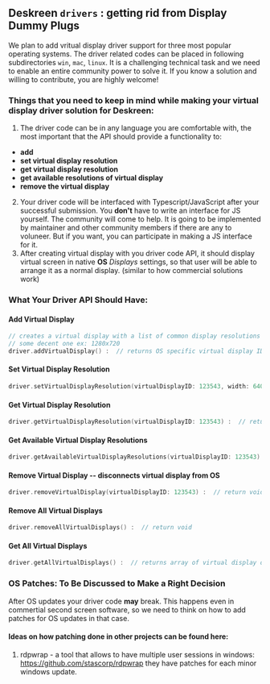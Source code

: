 ## Deskreen `drivers` : getting rid from Display Dummy Plugs

We plan to add vritual display driver support for three most popular operating systems. The driver related codes can be placed in following subdirectories `win`, `mac`, `linux`.
It is a challenging technical task and we need to enable an entire community power to solve it. If you know a solution and willing to contribute, you are highly welcome!

### Things that you need to keep in mind while making your virtual display driver solution for Deskreen:

1. The driver code can be in any language you are comfortable with, the most important that the API should provide a functionality to:

- **add**
- **set virtual display resolution**
- **get virtual display resolution**
- **get available resolutions of virtual display**
- **remove the virtual display**

2. Your driver code will be interfaced with Typescript/JavaScript after your successful submission. You **don't** have to write an interface for JS yourself. The community will come to help. It is going to be implemented by maintainer and other community members if there are any to voluneer. But if you want, you can participate in making a JS interface for it.
3. After creating virtual display with you driver code API, it should display virtual screen in native **OS** _Displays_ settings, so that user will be able to arrange it as a normal display. (similar to how commercial solutions work)

### What Your Driver API Should Have:

#### Add Virtual Display

```C++
// creates a virtual display with a list of common display resolutions available, sets default display resolution to
// some decent one ex: 1280x720
driver.addVirtualDisplay() :  // returns OS specific virtual display ID usually it's integer but can be other type as well.
```

#### Set Virtual Display Resolution

```C++
driver.setVirtualDisplayResolution(virtualDisplayID: 123543, width: 640, height: 480) :  // returns void
```

#### Get Virtual Display Resolution

```C++
driver.getVirtualDisplayResolution(virtualDisplayID: 123543) :  // returns object: { width: int, height: int }
```

#### Get Available Virtual Display Resolutions

```C++
driver.getAvailableVirtualDisplayResolutions(virtualDisplayID: 123543) :  // returns object: { width: int, height: int }
```

#### Remove Virtual Display -- disconnects virtual display from OS

```C++
driver.removeVirtualDisplay(virtualDisplayID: 123543) :  // return void
```

#### Remove All Virtual Displays

```C++
driver.removeAllVirtualDisplays() :  // return void
```

#### Get All Virtual Displays

```C++
driver.getAllVirtualDisplays() :  // returns array of virtual display objects created by driver: [{ displayID: int, width: int, height: int }, ...]
```

### OS Patches: To Be Discussed to Make a Right Decision

After OS updates your driver code **may** break. This happens even in commertial second screen software, so we need to think on how to add patches for OS updates in that case.

#### Ideas on how patching done in other projects can be found here:

1. rdpwrap - a tool that allows to have multiple user sessions in windows: https://github.com/stascorp/rdpwrap
   they have patches for each minor windows update.
